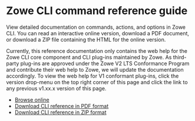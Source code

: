 # Zowe CLI command reference guide

View detailed documentation on commands, actions, and options in Zowe CLI. You can read an interactive online version, download a PDF document, or download a ZIP file containing the HTML for the online version.

Currently, this reference documentation only contains the web help for 
the Zowe CLI core component and CLI plug-ins maintained by Zowe. As third-party plug-ins are approved under the Zowe V2 LTS Conformance Program and contribute their web help to Zowe, we will update the documentation accordingly. To view the web help for V1 conformant plug-ins, click the version drop-menu on the top right corner of this page and click the link to any previous v1.xx.x version of this page.

- <a href="/v2.4.x/web_help/index.html" target="_blank">Browse online</a>
- <a href="/v2.4.x/CLIReference_Zowe.pdf" target="_blank">Download CLI reference in PDF format</a>
- <a href="/v2.4.x/zowe_web_help.zip" target="_blank">Download CLI reference in ZIP format</a>
